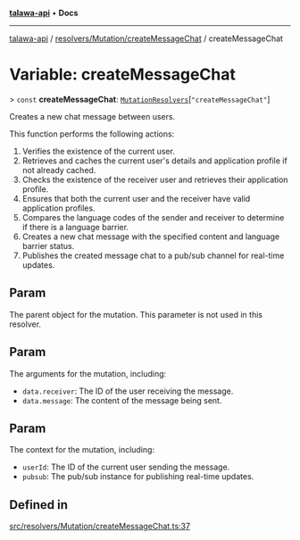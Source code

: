 [**talawa-api**](../../../../README.md) • **Docs**

***

[talawa-api](../../../../modules.md) / [resolvers/Mutation/createMessageChat](../README.md) / createMessageChat

# Variable: createMessageChat

\> `const` **createMessageChat**: [`MutationResolvers`](../../../../types/generatedGraphQLTypes/type-aliases/MutationResolvers.md)\[`"createMessageChat"`\]

Creates a new chat message between users.

This function performs the following actions:
1. Verifies the existence of the current user.
2. Retrieves and caches the current user's details and application profile if not already cached.
3. Checks the existence of the receiver user and retrieves their application profile.
4. Ensures that both the current user and the receiver have valid application profiles.
5. Compares the language codes of the sender and receiver to determine if there is a language barrier.
6. Creates a new chat message with the specified content and language barrier status.
7. Publishes the created message chat to a pub/sub channel for real-time updates.

## Param

The parent object for the mutation. This parameter is not used in this resolver.

## Param

The arguments for the mutation, including:
  - `data.receiver`: The ID of the user receiving the message.
  - `data.message`: The content of the message being sent.

## Param

The context for the mutation, including:
  - `userId`: The ID of the current user sending the message.
  - `pubsub`: The pub/sub instance for publishing real-time updates.

## Defined in

[src/resolvers/Mutation/createMessageChat.ts:37](https://github.com/PalisadoesFoundation/talawa-api/blob/1f38da5423898626c6ebfa24896a9c3d008195c6/src/resolvers/Mutation/createMessageChat.ts#L37)
